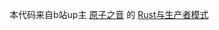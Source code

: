 本代码来自b站up主 [原子之音](https://space.bilibili.com/437860379) 的 [Rust与生产者模式](https://www.bilibili.com/video/BV1bQ4y1R7wx)
